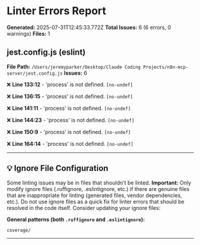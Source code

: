 # Linter Errors Report

**Generated:** 2025-07-31T12:45:33.772Z
**Total Issues:** 6 (6 errors, 0 warnings)
**Files:** 1

## jest.config.js (eslint)

**File Path:** `/Users/jeremyparker/Desktop/Claude Coding Projects/n8n-mcp-server/jest.config.js`
**Issues:** 6

❌ **Line 133:12** - 'process' is not defined. `[no-undef]`

❌ **Line 136:15** - 'process' is not defined. `[no-undef]`

❌ **Line 141:11** - 'process' is not defined. `[no-undef]`

❌ **Line 144:23** - 'process' is not defined. `[no-undef]`

❌ **Line 150:9** - 'process' is not defined. `[no-undef]`

❌ **Line 164:14** - 'process' is not defined. `[no-undef]`

---

## 💡 Ignore File Configuration

Some linting issues may be in files that shouldn't be linted. **Important:** Only modify ignore files (.ruffignore, .eslintignore, etc.) if there are genuine files that are inappropriate for linting (generated files, vendor dependencies, etc.). Do not use ignore files as a quick fix for linter errors that should be resolved in the code itself. Consider updating your ignore files:

**General patterns (both `.ruffignore` and `.eslintignore`):**
```
coverage/
```

---


